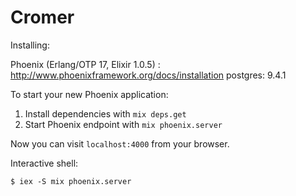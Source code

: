 # Cromer

Installing:

Phoenix (Erlang/OTP 17, Elixir 1.0.5) : http://www.phoenixframework.org/docs/installation
postgres: 9.4.1

To start your new Phoenix application:

1. Install dependencies with `mix deps.get`
2. Start Phoenix endpoint with `mix phoenix.server`

Now you can visit `localhost:4000` from your browser.

Interactive shell:

    $ iex -S mix phoenix.server
